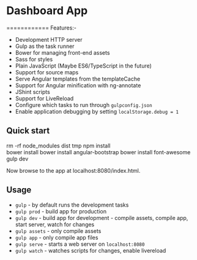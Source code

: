 # Dashboard App
============ 
Features:-

* Development HTTP server
* Gulp as the task runner
* Bower for managing front-end assets
* Sass for styles
* Plain JavaScript (Maybe ES6/TypeScript in the future)
* Support for source maps
* Serve Angular templates from the templateCache
* Support for Angular minification with ng-annotate
* JShint scripts
* Support for LiveReload
* Configure which tasks to run through `gulpconfig.json`
* Enable application debugging by setting `localStorage.debug = 1`


Quick start
-----------
rm -rf node_modules dist tmp
npm install  
bower install
bower install angular-bootstrap 
bower install font-awesome 
gulp dev

Now browse to the app at localhost:8080/index.html.

Usage
-----

* `gulp` - by default runs the development tasks
* `gulp prod` - build app for production
* `gulp dev`  - build app for development - compile assets, compile app, start server, watch for changes
* `gulp assets` - only compile assets
* `gulp app` - only compile app files
* `gulp serve` - starts a web server on `localhost:8080`
* `gulp watch` - watches scripts for changes, enable livereload
